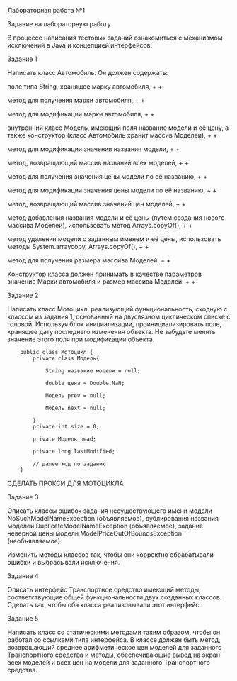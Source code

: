 Лабораторная работа №1

Задание на лабораторную работу

В процессе написания тестовых заданий ознакомиться с механизмом исключений в Java и концепцией интерфейсов.

Задание 1

Написать класс Автомобиль. Он должен содержать:

поле типа String, хранящее марку автомобиля, + +

метод для получения марки автомобиля, + +

метод для модификации марки автомобиля, + +

внутренний класс Модель, имеющий поля название модели и её цену, а также конструктор (класс Автомобиль хранит массив Моделей), + +

метод для модификации значения названия модели, + +

метод, возвращающий массив названий всех моделей, + +

метод для получения значения цены модели по её названию, + +

метод для модификации значения цены модели по её названию, + +

метод, возвращающий массив значений цен моделей, + +

метод добавления названия модели и её цены (путем создания нового массива Моделей), использовать метод Arrays.copyOf(), + +

метод удаления модели с заданным именем и её цены, использовать методы System.arraycopy, Arrays.copyOf(), + +

метод для получения размера массива Моделей. + +

Конструктор класса должен принимать в качестве параметров значение Марки автомобиля и размер массива Моделей. + +

Задание 2

Написать класс Мотоцикл, реализующий функциональность, сходную с классом из задания 1, основанный на двусвязном циклическом списке с головой. Используя блок инициализации, проинициализировать поле, хранящее дату последнего изменения объекта. Не забудьте менять значение этого поля при модификации объекта.

        public class Мотоцикл {
            private class Модель{

                String название модели = null;

                double цена = Double.NaN;

                Модель prev = null;

                Модель next = null;

            }
            private int size = 0;

            private Модель head;

            private long lastModified;

            // далее код по заданию
        }

СДЕЛАТЬ ПРОКСИ ДЛЯ МОТОЦИКЛА

Задание 3

Описать классы ошибок задания несуществующего имени модели NoSuchModelNameException (объявляемое), дублирования названия моделей DuplicateModelNameException (объявляемое), задание неверной цены модели ModelPriceOutOfBoundsException (необъявляемое).

Изменить методы классов так, чтобы они корректно обрабатывали ошибки и выбрасывали исключения.

Задание 4

Описать интерфейс Транспортное средство имеющий методы, соответствующие общей функциональности двух созданных классов. Сделать так, чтобы оба класса реализовывали этот интерфейс.

Задание 5

Написать класс со статическими методами таким образом, чтобы он работал со ссылками типа интерфейса. В классе должен быть метод, возвращающий среднее арифметическое цен моделей для заданного Транспортного средства и методы, обеспечивающие вывод на экран всех моделей и всех цен на модели для заданного Транспортного средства.
